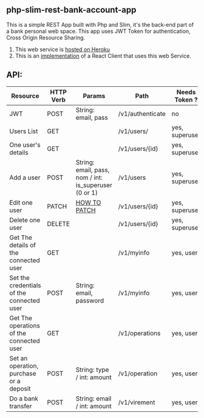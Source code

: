 ## php-slim-rest-bank-account-app
This is a simple REST App built with Php and Slim, it's the back-end part of a bank personal web space.
This app uses JWT Token for authentication, Cross Origin Resource Sharing.

1. This web service is [hosted on Heroku](https://php-slim-rest-bank-account.herokuapp.com/)
2. This is an [implementation](https://github.com/Meshredded/react-rest-client-bank-account) of a React Client that uses this web Service.
 
## API:
| Resource      | HTTP Verb    | Params             |Path |Needs Token ?| 
| ------------- |--------------| -------------------|-------|--------|
| JWT           | POST         |  String: email, pass | /v1/authenticate | no|
|Users List     |GET           |                |/v1/users/|yes, superuser|
|One user's details| GET||/v1/users/{id}|yes, superuser|
|Add a user|POST|String: email, pass, nom / int: is_superuser (0 or 1)|/v1/users|yes, superuser |
|Edit one user| PATCH |[HOW TO PATCH](http://williamdurand.fr/2014/02/14/please-do-not-patch-like-an-idiot/) |/v1/users/{id}|yes, superuser|
|Delete one user| DELETE||/v1/users/{id}|yes, superuser
|Get The details of the connected user| GET | | /v1/myinfo|yes, user|
|Set the credentials of the connected user| POST| String: email, password| /v1/myinfo | yes, user|
|Get The operations of the connected user|GET| | /v1/operations|yes, user|
|Set an operation, purchase or a deposit| POST | String: type / int: amount| /v1/operation| yes, user
|Do a bank transfer| POST | String: email / int: amount | /v1/virement| yes, user
